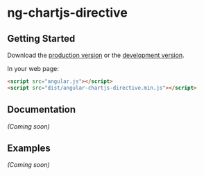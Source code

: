 # ng-chartjs-directive



## Getting Started

Download the [production version][min] or the [development version][max].

[min]: https://raw.github.com/jonniespratley/jquery-angular-chartjs-directive/master/dist/angular-angular-chartjs-directive.min.js
[max]: https://raw.github.com/jonniespratley/jquery-angular-chartjs-directive/master/dist/angular-angular-chartjs-directive.js

In your web page:

```html
<script src="angular.js"></script>
<script src="dist/angular-chartjs-directive.min.js"></script>
```

## Documentation
_(Coming soon)_

## Examples
_(Coming soon)_


